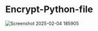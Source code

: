 # Encrypt-Python-file



![Screenshot 2025-02-04 185905](https://github.com/user-attachments/assets/608fe3e2-e449-469b-8743-7fbdfea626de)
